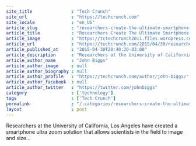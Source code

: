 ```yaml
---
site_title               : "Tech Crunch"
site_url                 : "https://techcrunch.com"
site_locale              : "en_US"
article_slug             : "researchers-create-the-ultimate-smartphone-ultra-zoom-to-see-and-measure-strands-of-dna"
article_title            : "Researchers Create The Ultimate Smartphone Ultra Zoom To See And Measure Strands Of DNA"
article_image            : "https://tctechcrunch2011.files.wordpress.com/2015/04/90983_web.jpg?w=350&h=180&crop=1"
article_url              : "https://techcrunch.com/2015/04/30/researchers-create-the-ultimate-smartphone-ultra-zoom-to-see-and-measure-strands-of-dna/"
article_published_at     : "2015-04-30T20:40:20-03:00"
article_description      : "Researchers at the University of California, Los Angeles have created a smartphone ultra zoom solution that allows scientists in the field to image and size..."
article_author_name      : "John Biggs"
article_author_image     : null
article_author_biography : null
article_author_profile   : "https://techcrunch.com/author/john-biggs/"
article_author_facebook  : null
article_author_twitter   : "https://twitter.com/johnbiggs"
category                 : ['technology']
tags                     : ['Tech Crunch']
permalink                : "/:categories/researchers-create-the-ultimate-smartphone-ultra-zoom-to-see-and-measure-strands-of-dna/"
layout                   : post
---
```


Researchers at the University of California, Los Angeles have created a smartphone ultra zoom solution that allows scientists in the field to image and size...
